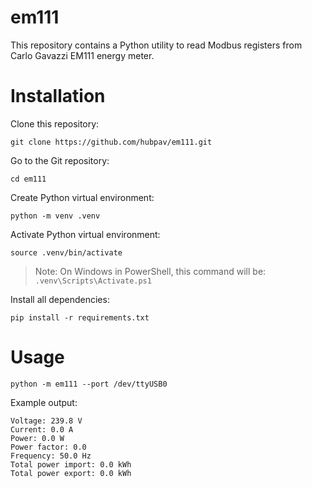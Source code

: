# em111

This repository contains a Python utility to read Modbus registers from Carlo Gavazzi EM111 energy meter.

# Installation

Clone this repository:

```
git clone https://github.com/hubpav/em111.git
```

Go to the Git repository:

```
cd em111
```

Create Python virtual environment:

```
python -m venv .venv
```

Activate Python virtual environment:

```
source .venv/bin/activate
```

> Note: On Windows in PowerShell, this command will be: `.venv\Scripts\Activate.ps1`

Install all dependencies:

```
pip install -r requirements.txt
```

# Usage

```
python -m em111 --port /dev/ttyUSB0
```

Example output:

```
Voltage: 239.8 V
Current: 0.0 A
Power: 0.0 W
Power factor: 0.0
Frequency: 50.0 Hz
Total power import: 0.0 kWh
Total power export: 0.0 kWh
```

